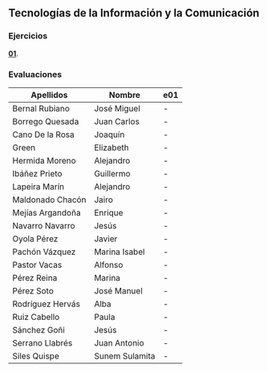 ## Tecnologías de la Información y la Comunicación

### Ejercicios

**[01](data/e01.md)**.

### Evaluaciones

| Apellidos        | Nombre         | e01 |
|------------------|----------------|-----|
| Bernal Rubiano   | José Miguel    | -   |
| Borrego Quesada  | Juan Carlos    | -   |
| Cano De la Rosa  | Joaquín        | -   |
| Green            | Elizabeth      | -   |
| Hermida Moreno   | Alejandro      | -   |
| Ibáñez Prieto    | Guillermo      | -   |
| Lapeira Marín    | Alejandro      | -   |
| Maldonado Chacón | Jairo          | -   |
| Mejías Argandoña | Enrique        | -   |
| Navarro Navarro  | Jesús          | -   |
| Oyola Pérez      | Javier         | -   |
| Pachón Vázquez   | Marina Isabel  | -   |
| Pastor Vacas     | Alfonso        | -   |
| Pérez Reina      | Marina         | -   |
| Pérez Soto       | José Manuel    | -   |
| Rodríguez Hervás | Alba           | -   |
| Ruiz Cabello     | Paula          | -   |
| Sánchez Goñi     | Jesús          | -   |
| Serrano Llabrés  | Juan Antonio   | -   |
| Siles Quispe     | Sunem Sulamita | -   |
